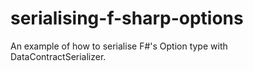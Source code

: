 serialising-f-sharp-options
===========================

An example of how to serialise F#'s Option type with DataContractSerializer.
